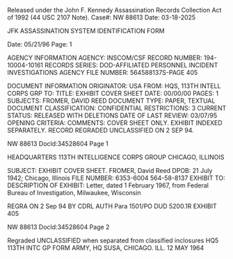 Released under the John F. Kennedy
Assassination Records Collection Act of
1992 (44 USC 2107 Note). Case#: NW
88613 Date: 03-18-2025

JFK ASSASSINATION SYSTEM
IDENTIFICATION FORM

Date: 05/21/96
Page: 1

AGENCY INFORMATION
AGENCY: INSCOM/CSF
RECORD NUMBER: 194-10004-10161
RECORDS SERIES: DOD-AFFILIATED PERSONNEL INCIDENT INVESTIGATIONS
AGENCY FILE NUMBER: 564588137S-PAGE 405

DOCUMENT INFORMATION
ORIGINATOR: USA
FROM: HQS, 113TH INTELL CORPS GRP
TO:
TITLE: EXHIBIT COVER SHEET
DATE: 00/00/00
PAGES: 1
SUBJECTS: FROMER, DAVID REED
DOCUMENT TYPE: PAPER, TEXTUAL DOCUMENT
CLASSIFICATION: CONFIDENTIAL
RESTRICTIONS: 3
CURRENT STATUS: RELEASED WITH DELETIONS
DATE OF LAST REVIEW: 03/07/95
OPENING CRITERIA:
COMMENTS: COVER SHEET ONLY. EXHIBIT INDEXED SEPARATELY. RECORD
REGRADED UNCLASSIFIED ON 2 SEP 94.

NW 88613 DocId:34528604 Page 1

HEADQUARTERS
113TH INTELLIGENCE CORPS GROUP
CHICAGO, ILLINOIS

SUBJECT: EXHIBIT COVER SHEET.
FROMER, David Reed
DPOB: 21 July 1942; Chicago, Illinois
FILE NUMBER: 6353-6004 564-58-8137
EXHIBIT TO:
DESCRIPTION OF EXHIBIT: Letter, dated 1 February 1967, from
Federal Bureau of Investigation, Milwaukee,
Wisconsin

REGRA
ON 2 Sep 94
BY CDRL
AUTH Para 1501/PO
DUD 5200.1R
EXHIBIT 405

NW 88613 DocId:34528604 Page 2

Regraded UNCLASSIFIED
when separated from
classified inclosures
HQ5 113TH INTC GP FORM
ARMY, HQ SUSA, CHICAGO. ILL.
12 MAY 1964
